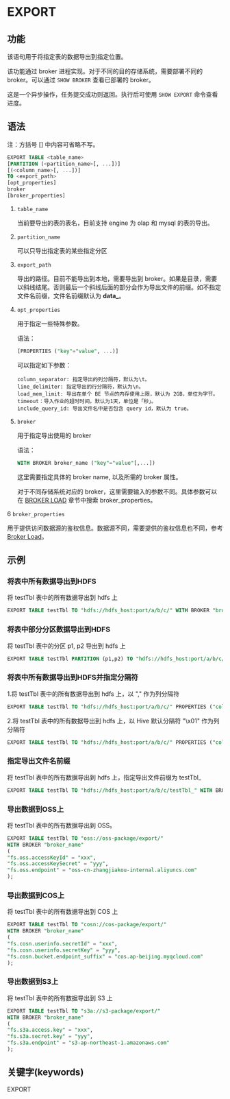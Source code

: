 # EXPORT

## 功能

该语句用于将指定表的数据导出到指定位置。

该功能通过 broker 进程实现。对于不同的目的存储系统，需要部署不同的 broker。可以通过 `SHOW BROKER` 查看已部署的 broker。

这是一个异步操作，任务提交成功则返回。执行后可使用 `SHOW EXPORT` 命令查看进度。

## 语法

注：方括号 [] 中内容可省略不写。

```sql
EXPORT TABLE <table_name>
[PARTITION (<partition_name>[, ...])]
[(<column_name>[, ...])]
TO <export_path>
[opt_properties]
broker
[broker_properties]
```

1. `table_name`

    当前要导出的表的表名，目前支持 engine 为 olap 和 mysql 的表的导出。

2. `partition_name`

    可以只导出指定表的某些指定分区

3. `export_path`

    导出的路径。目前不能导出到本地，需要导出到 broker。如果是目录，需要以斜线结尾。否则最后一个斜线后面的部分会作为导出文件的前缀。如不指定文件名前缀，文件名前缀默认为 **data_**。

4. `opt_properties`

    用于指定一些特殊参数。

    语法：

    ```sql
    [PROPERTIES ("key"="value", ...)]
    ```

    可以指定如下参数：

    ```plain text
    column_separator: 指定导出的列分隔符，默认为\t。
    line_delimiter: 指定导出的行分隔符，默认为\n。
    load_mem_limit: 导出在单个 BE 节点的内存使用上限，默认为 2GB，单位为字节。
    timeout：导入作业的超时时间，默认为1天，单位是「秒」。
    include_query_id: 导出文件名中是否包含 query id，默认为 true。
    ```

5. `broker`

    用于指定导出使用的 broker

    语法：

    ```sql
    WITH BROKER broker_name ("key"="value"[,...])
    ```

    这里需要指定具体的 broker name, 以及所需的 broker 属性。

    对于不同存储系统对应的 broker，这里需要输入的参数不同。具体参数可以在 [BROKER LOAD](/sql-reference/sql-statements/data-manipulation/BROKER_LOAD.md) 章节中搜索 broker_properties。

6 `broker_properties`

   用于提供访问数据源的鉴权信息。数据源不同，需要提供的鉴权信息也不同，参考 [Broker Load](../loading/BrokerLoad.md)。

## 示例

### 将表中所有数据导出到HDFS

将 testTbl 表中的所有数据导出到 hdfs 上

```sql
EXPORT TABLE testTbl TO "hdfs://hdfs_host:port/a/b/c/" WITH BROKER "broker_name" ("username"="xxx", "password"="yyy");
```

### 将表中部分分区数据导出到HDFS

将 testTbl 表中的分区 p1, p2 导出到 hdfs 上

```sql
EXPORT TABLE testTbl PARTITION (p1,p2) TO "hdfs://hdfs_host:port/a/b/c/" WITH BROKER "broker_name" ("username"="xxx", "password"="yyy");
```

### 将表中所有数据导出到HDFS并指定分隔符

1.将 testTbl 表中的所有数据导出到 hdfs 上，以 "," 作为列分隔符

```sql
EXPORT TABLE testTbl TO "hdfs://hdfs_host:port/a/b/c/" PROPERTIES ("column_separator"=",") WITH BROKER "broker_name" ("username"="xxx", "password"="yyy");
```

2.将 testTbl 表中的所有数据导出到 hdfs 上，以 Hive 默认分隔符 "\x01" 作为列分隔符

```sql
EXPORT TABLE testTbl TO "hdfs://hdfs_host:port/a/b/c/" PROPERTIES ("column_separator"="\\x01") WITH BROKER "broker_name";
```

### 指定导出文件名前缀

将 testTbl 表中的所有数据导出到 hdfs 上，指定导出文件前缀为 testTbl_

```sql
EXPORT TABLE testTbl TO "hdfs://hdfs_host:port/a/b/c/testTbl_" WITH BROKER "broker_name";
```

### 导出数据到OSS上

将 testTbl 表中的所有数据导出到 OSS。

```sql
EXPORT TABLE testTbl TO "oss://oss-package/export/"
WITH BROKER "broker_name"
(
"fs.oss.accessKeyId" = "xxx",
"fs.oss.accessKeySecret" = "yyy",
"fs.oss.endpoint" = "oss-cn-zhangjiakou-internal.aliyuncs.com"
);
```

### 导出数据到COS上

将 testTbl 表中的所有数据导出到 COS 上

```sql
EXPORT TABLE testTbl TO "cosn://cos-package/export/"
WITH BROKER "broker_name"
(
"fs.cosn.userinfo.secretId" = "xxx",
"fs.cosn.userinfo.secretKey" = "yyy",
"fs.cosn.bucket.endpoint_suffix" = "cos.ap-beijing.myqcloud.com"
);
```

### 导出数据到S3上

将 testTbl 表中的所有数据导出到 S3 上

```sql
EXPORT TABLE testTbl TO "s3a://s3-package/export/"
WITH BROKER "broker_name"
(
"fs.s3a.access.key" = "xxx",
"fs.s3a.secret.key" = "yyy",
"fs.s3a.endpoint" = "s3-ap-northeast-1.amazonaws.com"
);
```

## 关键字(keywords)

EXPORT
